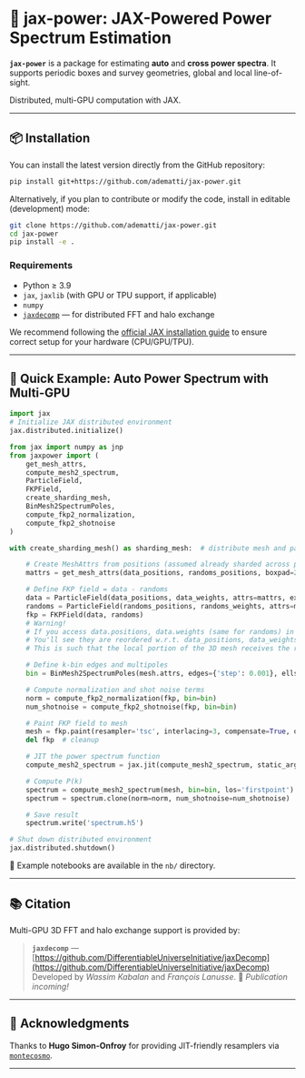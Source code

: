 # 🚀 jax-power: JAX-Powered Power Spectrum Estimation

**`jax-power`** is a package for estimating **auto** and **cross power spectra**.
It supports periodic boxes and survey geometries, global and local line-of-sight.

Distributed, multi-GPU computation with JAX.

---

## 📦 Installation

You can install the latest version directly from the GitHub repository:

```bash
pip install git+https://github.com/adematti/jax-power.git
```

Alternatively, if you plan to contribute or modify the code, install in editable (development) mode:

```bash
git clone https://github.com/adematti/jax-power.git
cd jax-power
pip install -e .
```

### Requirements

- Python ≥ 3.9
- `jax`, `jaxlib` (with GPU or TPU support, if applicable)
- `numpy`
- [`jaxdecomp`](https://github.com/DifferentiableUniverseInitiative/jaxDecomp) — for distributed FFT and halo exchange

We recommend following the [official JAX installation guide](https://jax.readthedocs.io/en/latest/installation.html) to ensure correct setup for your hardware (CPU/GPU/TPU).

---

## 🧪 Quick Example: Auto Power Spectrum with Multi-GPU

```python
import jax
# Initialize JAX distributed environment
jax.distributed.initialize()

from jax import numpy as jnp
from jaxpower import (
    get_mesh_attrs,
    compute_mesh2_spectrum,
    ParticleField,
    FKPField,
    create_sharding_mesh,
    BinMesh2SpectrumPoles,
    compute_fkp2_normalization,
    compute_fkp2_shotnoise
)

with create_sharding_mesh() as sharding_mesh:  # distribute mesh and particles

    # Create MeshAttrs from positions (assumed already sharded across processes)
    mattrs = get_mesh_attrs(data_positions, randoms_positions, boxpad=2., meshsize=128)

    # Define FKP field = data - randoms
    data = ParticleField(data_positions, data_weights, attrs=mattrs, exchange=True)
    randoms = ParticleField(randoms_positions, randoms_weights, attrs=mattrs, exchange=True)
    fkp = FKPField(data, randoms)
    # Warning!
    # If you access data.positions, data.weights (same for randoms) in a distributed context,
    # You'll see they are reordered w.r.t. data_positions, data_weights
    # This is such that the local portion of the 3D mesh receives the relevant particles

    # Define k-bin edges and multipoles
    bin = BinMesh2SpectrumPoles(mesh.attrs, edges={'step': 0.001}, ells=(0, 2, 4))

    # Compute normalization and shot noise terms
    norm = compute_fkp2_normalization(fkp, bin=bin)
    num_shotnoise = compute_fkp2_shotnoise(fkp, bin=bin)

    # Paint FKP field to mesh
    mesh = fkp.paint(resampler='tsc', interlacing=3, compensate=True, out='real')
    del fkp  # cleanup

    # JIT the power spectrum function
    compute_mesh2_spectrum = jax.jit(compute_mesh2_spectrum, static_argnames=['los'])

    # Compute P(k)
    spectrum = compute_mesh2_spectrum(mesh, bin=bin, los='firstpoint')
    spectrum = spectrum.clone(norm=norm, num_shotnoise=num_shotnoise)

    # Save result
    spectrum.write('spectrum.h5')

# Shut down distributed environment
jax.distributed.shutdown()
```

📝 Example notebooks are available in the `nb/` directory.

---

## 📚 Citation

Multi-GPU 3D FFT and halo exchange support is provided by:

> **`jaxdecomp`** — [https://github.com/DifferentiableUniverseInitiative/jaxDecomp](https://github.com/DifferentiableUniverseInitiative/jaxDecomp)
> Developed by *Wassim Kabalan* and *François Lanusse*.
> 📄 *Publication incoming!*

---

## 🙏 Acknowledgments

Thanks to **Hugo Simon-Onfroy** for providing JIT-friendly resamplers via [`montecosmo`](https://github.com/hsimonfroy).

---